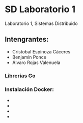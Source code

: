 # SD Laboratorio 1
 Laboratorio 1, Sistemas Distribuido

## Intengrantes:
- Cristobal Espinoza Cáceres
- Benjamín Ponce
- Álvaro Rojas Valenuela

### Librerias Go


### Instalación Docker:
- 
-
-
-

